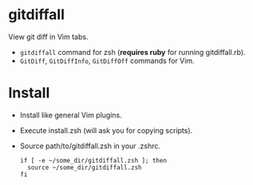 gitdiffall
==========

View git diff in Vim tabs.

- `gitdiffall` command for zsh (**requires ruby** for running gitdiffall.rb).
- `GitDiff`, `GitDiffInfo`, `GitDiffOff` commands for Vim.


Install
=======

- Install like general Vim plugins.
- Execute install.zsh (will ask you for copying scripts).
- Source path/to/gitdiffall.zsh in your .zshrc.

    ```
    if [ -e ~/some_dir/gitdiffall.zsh ]; then
      source ~/some_dir/gitdiffall.zsh
    fi
    ```

